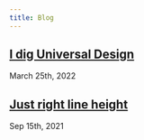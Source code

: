 ```yaml
---
title: Blog
---
```



<h2>
    <a href="/blog/i-dig-universal-design/">
        I dig Universal Design
    </a>
</h2>
<time>March 25th, 2022</time>

<h2>
    <a href="/blog/just-right-line-height/">
        Just right line height
    </a>
</h2>
<time>Sep 15th, 2021</time>

